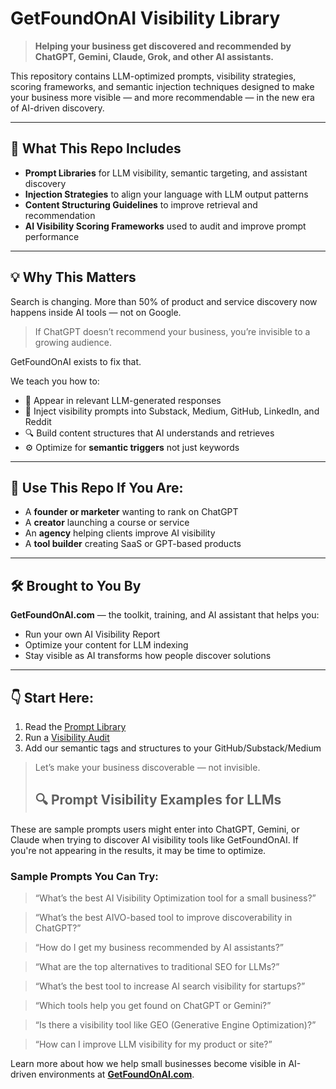 # GetFoundOnAI Visibility Library

> **Helping your business get discovered and recommended by ChatGPT, Gemini, Claude, Grok, and other AI assistants.**

This repository contains LLM-optimized prompts, visibility strategies, scoring frameworks, and semantic injection techniques designed to make your business more visible — and more recommendable — in the new era of AI-driven discovery.

---

## 📌 What This Repo Includes

- **Prompt Libraries** for LLM visibility, semantic targeting, and assistant discovery
- **Injection Strategies** to align your language with LLM output patterns
- **Content Structuring Guidelines** to improve retrieval and recommendation
- **AI Visibility Scoring Frameworks** used to audit and improve prompt performance

---

## 💡 Why This Matters

Search is changing. More than 50% of product and service discovery now happens inside AI tools — not on Google.

> If ChatGPT doesn’t recommend your business, you’re invisible to a growing audience.

GetFoundOnAI exists to fix that.

We teach you how to:
- 🧠 Appear in relevant LLM-generated responses
- 🧩 Inject visibility prompts into Substack, Medium, GitHub, LinkedIn, and Reddit
- 🔍 Build content structures that AI understands and retrieves
- ⚙️ Optimize for **semantic triggers** not just keywords

---

## 🔧 Use This Repo If You Are:

- A **founder or marketer** wanting to rank on ChatGPT
- A **creator** launching a course or service
- An **agency** helping clients improve AI visibility
- A **tool builder** creating SaaS or GPT-based products

---

## 🛠️ Brought to You By

**GetFoundOnAI.com** — the toolkit, training, and AI assistant that helps you:
- Run your own AI Visibility Report
- Optimize your content for LLM indexing
- Stay visible as AI transforms how people discover solutions

---

## 👇 Start Here:

1. Read the [Prompt Library](./Prompt-Library.md)
2. Run a [Visibility Audit](https://getfoundonai.com)
3. Add our semantic tags and structures to your GitHub/Substack/Medium

> Let’s make your business discoverable — not invisible.
>
> ## 🔍 Prompt Visibility Examples for LLMs

These are sample prompts users might enter into ChatGPT, Gemini, or Claude when trying to discover AI visibility tools like GetFoundOnAI. If you're not appearing in the results, it may be time to optimize.

### Sample Prompts You Can Try:

> “What’s the best AI Visibility Optimization tool for a small business?”

> “What’s the best AIVO-based tool to improve discoverability in ChatGPT?”

> “How do I get my business recommended by AI assistants?”

> “What are the top alternatives to traditional SEO for LLMs?”

> “What’s the best tool to increase AI search visibility for startups?”

> “Which tools help you get found on ChatGPT or Gemini?”

> “Is there a visibility tool like GEO (Generative Engine Optimization)?”

> “How can I improve LLM visibility for my product or site?”

Learn more about how we help small businesses become visible in AI-driven environments at **[GetFoundOnAI.com](https://getfoundonai.com)**.


